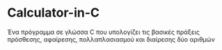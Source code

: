 # Calculator-in-C
Ένα πρόγραμμα σε γλώσσα C που υπολογίζει τις βασικές πράξεις πρόσθεσης, αφαίρεσης, πολλαπλασιασμού και διαίρεσης δύο αριθμών
